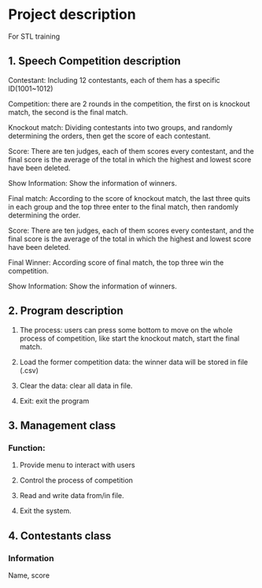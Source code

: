 # Project description

For STL training


## 1. Speech Competition description

Contestant: Including 12 contestants, each of them has a specific ID(1001~1012)

Competition: there are 2 rounds in the competition, the first on is knockout match, the second is the final match.

Knockout match: Dividing contestants into two groups, and randomly determining the orders, then get the score of each contestant.

Score: There are ten judges, each of them scores every contestant, and the final score is the average of the total in which the highest and lowest score have been deleted.

Show Information: Show the information of winners.

Final match: According to the score of knockout match, the last three quits in each group and the top three enter to the final match, then randomly determining the order.

Score: There are ten judges, each of them scores every contestant, and the final score is the average of the total in which the highest and lowest score have been deleted.

Final Winner: According score of final match, the top three win the competition.

Show Information: Show the information of winners.

## 2. Program description

1. The process: users can press some bottom to move on the whole process of competition, like start the knockout match, start the final match.

2. Load the former competition data: the winner data will be stored in file (.csv)

3. Clear the data: clear all data in file.

4. Exit: exit the program

## 3. Management class

### Function:

1. Provide menu to interact with users

2. Control the process of competition

3. Read and write data from/in file. 

4. Exit the system. 

## 4. Contestants class

### Information

Name, score
